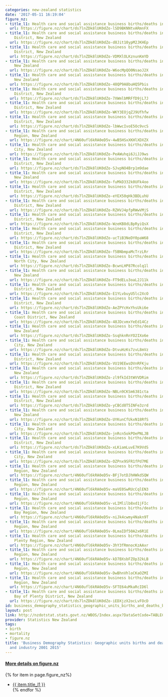 ```yaml
---
categories: new-zealand statistics
date: '2017-05-11 16:19:04'
figure_nz:
- title_l1: Health care and social assistance business births/deaths in New Zealand
  url: https://figure.nz/chart/ds7lnZDk8lUK0dZo-lSD9BKNNtvARmnFX
- title_l1: Health care and social assistance business births/deaths in the Whanganui
    District, New Zealand
  url: https://figure.nz/chart/ds7lnZDk8lUK0dZo-d8Jit10ypM2JKHEp
- title_l1: Health care and social assistance business births/deaths in the New Plymouth
    District, New Zealand
  url: https://figure.nz/chart/ds7lnZDk8lUK0dZo-VDMXlOLKznunKmYD
- title_l1: Health care and social assistance business births/deaths in Nelson City,
    New Zealand
  url: https://figure.nz/chart/ds7lnZDk8lUK0dZo-W6ocMpQO0NsaoJ2X
- title_l1: Health care and social assistance business births/deaths in Napier City,
    New Zealand
  url: https://figure.nz/chart/ds7lnZDk8lUK0dZo-48QP9A8buHQ5Pbis
- title_l1: Health care and social assistance business births/deaths in the Whangarei
    District, New Zealand
  url: https://figure.nz/chart/ds7lnZDk8lUK0dZo-7XWmlbMRFfD9jL7J
- title_l1: Health care and social assistance business births/deaths in the Whakatane
    District, New Zealand
  url: https://figure.nz/chart/ds7lnZDk8lUK0dZo-WKY3EOjqZJ9Ufhfw
- title_l1: Health care and social assistance business births/deaths in the Waipa
    District, New Zealand
  url: https://figure.nz/chart/ds7lnZDk8lUK0dZo-lbWwcIvoE5Oc9vcS
- title_l1: Health care and social assistance business births/deaths in the Otago
    Region, New Zealand
  url: https://figure.nz/chart/4N60ufl6kRA0eD5v-4wB5HSxXKHlXDXZX
- title_l1: Health care and social assistance business births/deaths in Wellington
    City, New Zealand
  url: https://figure.nz/chart/ds7lnZDk8lUK0dZo-PeAWuhqi6JiJJ9ws
- title_l1: Health care and social assistance business births/deaths in the Timaru
    District, New Zealand
  url: https://figure.nz/chart/ds7lnZDk8lUK0dZo-SJvpNO4Brp1m9dae
- title_l1: Health care and social assistance business births/deaths in Tauranga City,
    New Zealand
  url: https://figure.nz/chart/ds7lnZDk8lUK0dZo-fuMkD332k0UFk4oo
- title_l1: Health care and social assistance business births/deaths in the Taupo
    District, New Zealand
  url: https://figure.nz/chart/ds7lnZDk8lUK0dZo-eYEX50qHk3BDLuhU
- title_l1: Health care and social assistance business births/deaths in the Waikato
    District, New Zealand
  url: https://figure.nz/chart/ds7lnZDk8lUK0dZo-RZHVJ4pfpRWwVMjS
- title_l1: Health care and social assistance business births/deaths in the Tasman
    District, New Zealand
  url: https://figure.nz/chart/ds7lnZDk8lUK0dZo-WzeKB8dLBpRyiQsX
- title_l1: Health care and social assistance business births/deaths in the Waimakariri
    District, New Zealand
  url: https://figure.nz/chart/ds7lnZDk8lUK0dZo-ucTiB3NeDY0paW68
- title_l1: Health care and social assistance business births/deaths in the Queenstown-Lakes
    District, New Zealand
  url: https://figure.nz/chart/ds7lnZDk8lUK0dZo-f5BNbmpaMcTrzLRr
- title_l1: Health care and social assistance business births/deaths in Palmerston
    North City, New Zealand
  url: https://figure.nz/chart/ds7lnZDk8lUK0dZo-BcwnLHP87Rcolq1l
- title_l1: Health care and social assistance business births/deaths in Porirua City,
    New Zealand
  url: https://figure.nz/chart/ds7lnZDk8lUK0dZo-FT9dELu3oaL2J11k
- title_l1: Health care and social assistance business births/deaths in the Selwyn
    District, New Zealand
  url: https://figure.nz/chart/ds7lnZDk8lUK0dZo-E1YLvbuyU5lc2XcO
- title_l1: Health care and social assistance business births/deaths in the Rotorua
    District, New Zealand
  url: https://figure.nz/chart/ds7lnZDk8lUK0dZo-AeZPYcHxYhsUki6e
- title_l1: Health care and social assistance business births/deaths in the Kapiti
    Coast District, New Zealand
  url: https://figure.nz/chart/ds7lnZDk8lUK0dZo-48JDcvmxYeEd14Cz
- title_l1: Health care and social assistance business births/deaths in Auckland,
    New Zealand
  url: https://figure.nz/chart/ds7lnZDk8lUK0dZo-SsqhknRnYO2IXo6e
- title_l1: Health care and social assistance business births/deaths in Christchurch
    City, New Zealand
  url: https://figure.nz/chart/ds7lnZDk8lUK0dZo-DtvuHzKs7zvL8mVz
- title_l1: Health care and social assistance business births/deaths in the Hastings
    District, New Zealand
  url: https://figure.nz/chart/ds7lnZDk8lUK0dZo-VU19EEwsDVnRFKju
- title_l1: Health care and social assistance business births/deaths in Hamilton City,
    New Zealand
  url: https://figure.nz/chart/ds7lnZDk8lUK0dZo-zl9fkId3tWVVDRim
- title_l1: Health care and social assistance business births/deaths in the Far North
    District, New Zealand
  url: https://figure.nz/chart/ds7lnZDk8lUK0dZo-NBLn9CKSm6381cta
- title_l1: Health care and social assistance business births/deaths in the Gisborne
    District, New Zealand
  url: https://figure.nz/chart/ds7lnZDk8lUK0dZo-yCBCd8T5INFe3zrd
- title_l1: Health care and social assistance business births/deaths in Dunedin City,
    New Zealand
  url: https://figure.nz/chart/ds7lnZDk8lUK0dZo-UYKunCfUkxN18RfS
- title_l1: Health care and social assistance business births/deaths in Invercargill
    City, New Zealand
  url: https://figure.nz/chart/ds7lnZDk8lUK0dZo-jnRcn5okPOePNLJB
- title_l1: Health care and social assistance business births/deaths in the Marlborough
    District, New Zealand
  url: https://figure.nz/chart/ds7lnZDk8lUK0dZo-xLKiamLuvE7K9VdS
- title_l1: Health care and social assistance business births/deaths in Lower Hutt
    City, New Zealand
  url: https://figure.nz/chart/ds7lnZDk8lUK0dZo-OZPnx9SFR1fPd7ME
- title_l1: Health care and social assistance business births/deaths in the Northland
    Region, New Zealand
  url: https://figure.nz/chart/4N60ufl6kRA0eD5v-BFj7otDJhHWkdSQW
- title_l1: Health care and social assistance business births/deaths in the Canterbury
    Region, New Zealand
  url: https://figure.nz/chart/4N60ufl6kRA0eD5v-maVE0SwRUcCqlEN3
- title_l1: Health care and social assistance business births/deaths in the Manawatu-Wanganui
    Region, New Zealand
  url: https://figure.nz/chart/4N60ufl6kRA0eD5v-vLIMlilb8xd1jFIc
- title_l1: Health care and social assistance business births/deaths in the Hawke's
    Bay Region, New Zealand
  url: https://figure.nz/chart/4N60ufl6kRA0eD5v-niJk4cwmy4Nakn9T
- title_l1: Health care and social assistance business births/deaths in the Wellington
    Region, New Zealand
  url: https://figure.nz/chart/4N60ufl6kRA0eD5v-0LmaIDf50A2x6R1E
- title_l1: Health care and social assistance business births/deaths in the Bay of
    Plenty Region, New Zealand
  url: https://figure.nz/chart/4N60ufl6kRA0eD5v-3hY3fRmnocKzAAxr
- title_l1: Health care and social assistance business births/deaths in the Waikato
    Region, New Zealand
  url: https://figure.nz/chart/4N60ufl6kRA0eD5v-kD7BXsbFZOp32kLB
- title_l1: Health care and social assistance business births/deaths in the Southland
    Region, New Zealand
  url: https://figure.nz/chart/4N60ufl6kRA0eD5v-DwBhnVhloCKaOZMI
- title_l1: Health care and social assistance business births/deaths in the Taranaki
    Region, New Zealand
  url: https://figure.nz/chart/4N60ufl6kRA0eD5v-SFTE64uMkaRcID6l
- title_l1: Health care and social assistance business births/deaths in the Western
    Bay of Plenty District, New Zealand
  url: https://figure.nz/chart/ds7lnZDk8lUK0dZo-iEDXjzX2ocLvFOcD
id: business_demography_statistics_geographic_units_births_and_deaths_by_area_and_industry_2001_2015
layout: post
link: http://nzdotstat.stats.govt.nz/WBOS/Index.aspx?DataSetCode=TABLECODE7603
provider: Statistics New Zealand
tags:
- birth
- mortality
- figure.nz
title: 'Business Demography Statistics: Geographic units births and deaths by area
  and industry 2001 2015'
---
```


<h4><u> More details on figure.nz</u></h4>
{% for item in page.figure_nz%}
<ul class="post-list">
    <li><a href="{{ item.url }}">{{ item.title_l1 }}</a></li>
{% endfor %}
</ul>